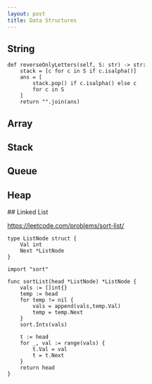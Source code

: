 ```yaml
---
layout: post
title: Data Structures
---
```




## String 

```
def reverseOnlyLetters(self, S: str) -> str:
    stack = [c for c in S if c.isalpha()]
    ans = [
        stack.pop() if c.isalpha() else c
        for c in S
    ]
    return "".join(ans)
```

## Array 


## Stack 


## Queue 


## Heap  


## Linked List

<https://leetcode.com/problems/sort-list/>

```
type ListNode struct {
    Val int
    Next *ListNode
}

import "sort"

func sortList(head *ListNode) *ListNode {
    vals := []int{}
    temp := head
    for temp != nil {
        vals = append(vals,temp.Val)
        temp = temp.Next
    }
    sort.Ints(vals)
    
    t := head
    for _, val := range(vals) {
        t.Val = val
        t = t.Next 
    }
    return head
}
```


